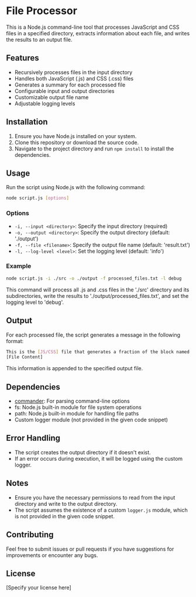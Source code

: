 # File Processor

This is a Node.js command-line tool that processes JavaScript and CSS files in a specified directory, extracts information about each file, and writes the results to an output file.

## Features

- Recursively processes files in the input directory
- Handles both JavaScript (.js) and CSS (.css) files
- Generates a summary for each processed file
- Configurable input and output directories
- Customizable output file name
- Adjustable logging levels

## Installation

1. Ensure you have Node.js installed on your system.
2. Clone this repository or download the source code.
3. Navigate to the project directory and run `npm install` to install the dependencies.

## Usage

Run the script using Node.js with the following command:

```bash
node script.js [options]
```

### Options

- `-i, --input <directory>`: Specify the input directory (required)
- `-o, --output <directory>`: Specify the output directory (default: './output')
- `-f, --file <filename>`: Specify the output file name (default: 'result.txt')
- `-l, --log-level <level>`: Set the logging level (default: 'info')

### Example

```bash
node script.js -i ./src -o ./output -f processed_files.txt -l debug
```

This command will process all .js and .css files in the './src' directory and its subdirectories, write the results to './output/processed_files.txt', and set the logging level to 'debug'.

## Output

For each processed file, the script generates a message in the following format:

```bash
This is the [JS/CSS] file that generates a fraction of the block named [blockName]. Full path: [fullPath]
[File Content]
```

This information is appended to the specified output file.

## Dependencies

- [commander](https://github.com/tj/commander.js/): For parsing command-line options
- fs: Node.js built-in module for file system operations
- path: Node.js built-in module for handling file paths
- Custom logger module (not provided in the given code snippet)

## Error Handling

- The script creates the output directory if it doesn't exist.
- If an error occurs during execution, it will be logged using the custom logger.

## Notes

- Ensure you have the necessary permissions to read from the input directory and write to the output directory.
- The script assumes the existence of a custom `logger.js` module, which is not provided in the given code snippet.

## Contributing

Feel free to submit issues or pull requests if you have suggestions for improvements or encounter any bugs.

## License

[Specify your license here]
